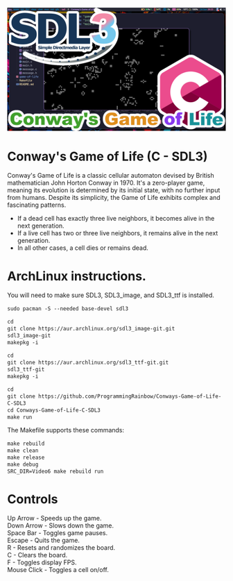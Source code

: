 ![Screenshot](screenshot.png)

# Conway's Game of Life (C - SDL3)
Conway's Game of Life is a classic cellular automaton devised by British mathematician John Horton Conway in 1970. It's a zero-player game, meaning its evolution is determined by its initial state, with no further input from humans. Despite its simplicity, the Game of Life exhibits complex and fascinating patterns.

* If a dead cell has exactly three live neighbors, it becomes alive in the next generation.
* If a live cell has two or three live neighbors, it remains alive in the next generation.
* In all other cases, a cell dies or remains dead.

# ArchLinux instructions.
You will need to make sure SDL3, SDL3_image, and SDL3_ttf is installed.
```
sudo pacman -S --needed base-devel sdl3
```
```
cd
git clone https://aur.archlinux.org/sdl3_image-git.git
sdl3_image-git
makepkg -i
```
```
cd
git clone https://aur.archlinux.org/sdl3_ttf-git.git
sdl3_ttf-git
makepkg -i
```
```
cd
git clone https://github.com/ProgrammingRainbow/Conways-Game-of-Life-C-SDL3
cd Conways-Game-of-Life-C-SDL3
make run
```
The Makefile supports these commands:
```
make rebuild
make clean
make release
make debug
SRC_DIR=Video6 make rebuild run
```
# Controls
Up Arrow - Speeds up the game.\
Down Arrow - Slows down the game.\
Space Bar - Toggles game pauses.\
Escape - Quits the game.\
R - Resets and randomizes the board.\
C - Clears the board.\
F - Toggles display FPS.\
Mouse Click - Toggles a cell on/off.
